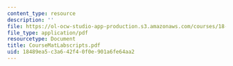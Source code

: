 ```yaml
---
content_type: resource
description: ''
file: https://ol-ocw-studio-app-production.s3.amazonaws.com/courses/18-04-complex-variables-with-applications-fall-1999/18489ea5c3a642f40f0e901a6fe64aa2_CourseMatLabscripts.pdf
file_type: application/pdf
resourcetype: Document
title: CourseMatLabscripts.pdf
uid: 18489ea5-c3a6-42f4-0f0e-901a6fe64aa2
---
```

